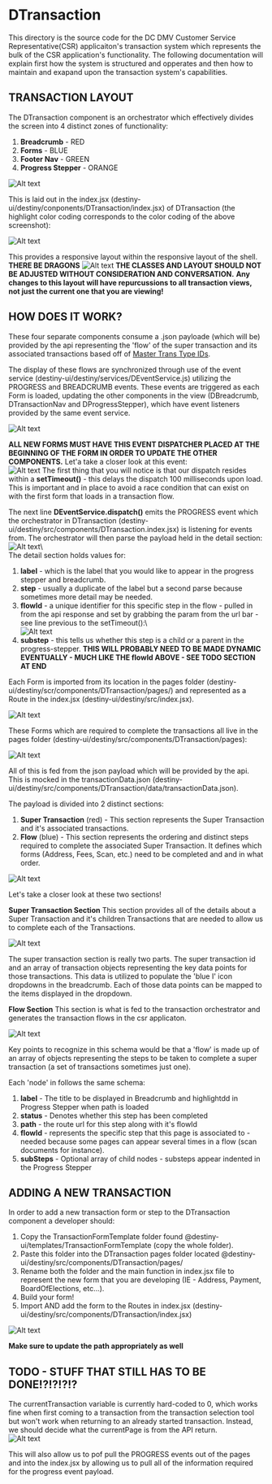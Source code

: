 # DTransaction

This directory is the source code for the DC DMV Customer Service Representative(CSR) applicaiton's transaction system which represents the bulk of the CSR application's functionality. The following documentation will explain first how the system is structured and opperates and then how to maintain and exapand upon the transaction system's capabilities.

## TRANSACTION LAYOUT

The DTransaction component is an orchestrator which effectively divides the screen into 4 distinct zones of functionality:

1. **Breadcrumb** - RED
2. **Forms** - BLUE
3. **Footer Nav** - GREEN
4. **Progress Stepper** - ORANGE

![Alt text](../../../../docs/transaction-zones.png?raw=true 'repo root folder structure')

This is laid out in the index.jsx (destiny-ui/destiny/conponents/DTransaction/index.jsx) of DTransaction (the highlight color coding corresponds to the color coding of the above screenshot):

![Alt text](../../../../docs/transaction-layout-code.png?raw=true 'repo root folder structure')

This provides a responsive layout within the responsive layout of the shell.
**THERE BE DRAGONS**
![Alt text](../../../../docs/dragon.png?raw=true 'repo root folder structure')
**THE CLASSES AND LAYOUT SHOULD NOT BE ADJUSTED WITHOUT CONSIDERATION AND CONVERSATION.**
**Any changes to this layout will have repurcussions to all transaction views, not just the current one that you are viewing!**

## HOW DOES IT WORK?

These four separate components consume a .json payloade (which will be) provided by the api representing the 'flow' of the super transaction and its associated transactions based off of <a href="../../../../docs/Master_Tran_ID_List.xlsx" download>Master Trans Type IDs</a>.

The display of these flows are synchronized through use of the event service (destiny-ui/destiny/services/DEventService.js) utilizing the PROGRESS and BREADCRUMB events. These events are triggered as each Form is loaded, updating the other components in the view (DBreadcrumb, DTransactionNav and DProgressStepper), which have event listeners provided by the same event service.

![Alt text](../../../../docs/transaction_event_setup.png?raw=true 'repo root folder structure')

**ALL NEW FORMS MUST HAVE THIS EVENT DISPATCHER PLACED AT THE BEGINNING OF THE FORM IN ORDER TO UPDATE THE OTHER COMPONENTS.**
Let'a take a closer look at this event:  
![Alt text](../../../../docs/transaction_dispatch_event.png?raw=true 'repo root folder structure')
The first thing that you will notice is that our dispatch resides within a **setTimeout()** - this delays the dispatch 100 milliseconds upon load. This is important and in place to avoid a race condition that can exist on with the first form that loads in a transaction flow.

The next line **DEventService.dispatch()** emits the PROGRESS event which the orchestrator in DTransaction (destiny-ui/destiny/src/components/DTransaction.index.jsx) is listening for events from. The orchestrator will then parse the payload held in the detail section:  
![Alt text](../../../../docs/transaction-events-details.png?raw=true 'repo root folder structure')\  
The detail section holds values for:

1. **label** - which is the label that you would like to appear in the progress stepper and breadcrumb.
2. **step** - usually a duplicate of the label but a second parse because sometimes more detail may be needed.
3. **flowId** - a unique identifier for this specific step in the flow - pulled in from the api response and set by grabbing the param from the url bar - see line previous to the setTimeout():\  
   ![Alt text](../../../../docs/transaction_flowid.png?raw=true 'repo root folder structure')
4. **substep** - this tells us whether this step is a child or a parent in the progress-stepper. **THIS WILL PROBABLY NEED TO BE MADE DYNAMIC EVENTUALLY - MUCH LIKE THE flowId ABOVE - SEE TODO SECTION AT END**

Each Form is imported from its location in the pages folder (destiny-ui/destiny/scr/components/DTransaction/pages/) and represented as a Route in the index.jsx (destiny-ui/destiny/src/index.jsx).

![Alt text](../../../../docs/transaction-import-routes.png?raw=true 'repo root folder structure')

These Forms which are required to complete the transactions all live in the pages folder (destiny-ui/destiny/src/components/DTransaction/pages):

![Alt text](../../../../docs/transaction-pages-folder.png?raw=true 'repo root folder structure')

All of this is fed from the json payload which will be provided by the api. This is mocked in the transactionData.json (destiny-ui/destiny/src/components/DTransaction/data/transactionData.json).

The payload is divided into 2 distinct sections:

1. **Super Transaction** (red) - This section represents the Super Transaction and it's associated transactions.
2. **Flow** (blue) - This section represents the ordering and distinct steps required to complete the associated Super Transaction. It defines which forms (Address, Fees, Scan, etc.) need to be completed and and in what order.

![Alt text](../../../../docs/transaction-json.png?raw=true 'repo root folder structure')

Let's take a closer look at these two sections!

**Super Transaction Section**
This section provides all of the details about a Super Transaction and it's children Transactions that are needed to allow us to complete each of the Transactions.

![Alt text](../../../../docs/transaction-super-json.png?raw=true 'repo root folder structure')

The super transaction section is really two parts. The super transaction id and an array of transaction objects representing the key data points for those transactions. This data is utilized to populate the 'blue I' icon dropdowns in the breadcrumb. Each of those data points can be mapped to the items displayed in the dropdown.

**Flow Section**
This section is what is fed to the transaction orchestrator and generates the transaction flows in the csr applicaton.

![Alt text](../../../../docs/transaction-flow-json.png?raw=true 'repo root folder structure')

Key points to recognize in this schema would be that a 'flow' is made up of an array of objects representing the steps to be taken to complete a super transaction (a set of transactions sometimes just one).

Each 'node' in follows the same schema:

1. **label** - The title to be displayed in Breadcrumb and highlightdd in Progress Stepper when path is loaded
2. **status** - Denotes whether this step has been completed
3. **path** - the route url for this step along with it's flowId
4. **flowId** - represents the specific step that this page is associated to - needed because some pages can appear several times in a flow (scan documents for instance).
5. **subSteps** - Optional array of child nodes - substeps appear indented in the Progress Stepper

## ADDING A NEW TRANSACTION

In order to add a new transaction form or step to the DTransaction component a developer should:

1. Copy the TransactionFormTemplate folder found @destiny-ui/templates/TransactionFormTemplate (copy the whole folder).
2. Paste this folder into the DTransaction pages folder located @destiny-ui/destiny/src/components/DTransaction/pages/
3. Rename both the folder and the main function in index.jsx file to represent the new form that you are developing (IE - Address, Payment, BoardOfElections, etc...).
4. Build your form!
5. Import AND add the form to the Routes in index.jsx (destiny-ui/destiny/src/components/DTransaction/index.jsx)

![Alt text](../../../../docs/transaction-import-add.png?raw=true 'repo root folder structure')

**Make sure to update the path appropriately as well**

## TODO - STUFF THAT STILL HAS TO BE DONE!?!?!?!?

The currentTransaction variable is currently hard-coded to 0, which works fine when first coming to a transaction from the transaction selection tool but won't work when returning to an already started transaction. Instead, we should decide what the currentPage is from the API return.<br>
![Alt text](../../../../docs/todo-transaction-current.png?raw=true 'repo root folder structure')

This will also allow us to pof pull the PROGRESS events out of the pages and into the index.jsx by allowing us to pull all of the information required for the progress event payload.
